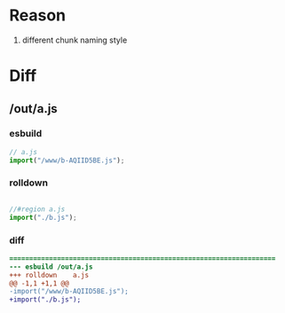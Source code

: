 # Reason
1. different chunk naming style
# Diff
## /out/a.js
### esbuild
```js
// a.js
import("/www/b-AQIID5BE.js");
```
### rolldown
```js

//#region a.js
import("./b.js");

```
### diff
```diff
===================================================================
--- esbuild	/out/a.js
+++ rolldown	a.js
@@ -1,1 +1,1 @@
-import("/www/b-AQIID5BE.js");
+import("./b.js");

```